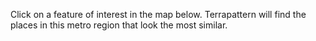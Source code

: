 Click on a feature of interest in the map below. Terrapattern will find the places in this metro region that look the most similar.